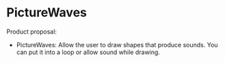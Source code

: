 # PictureWaves

Product proposal:
 - PictureWaves: Allow the user to draw shapes that produce sounds. You can put it into a loop or allow sound while drawing.
